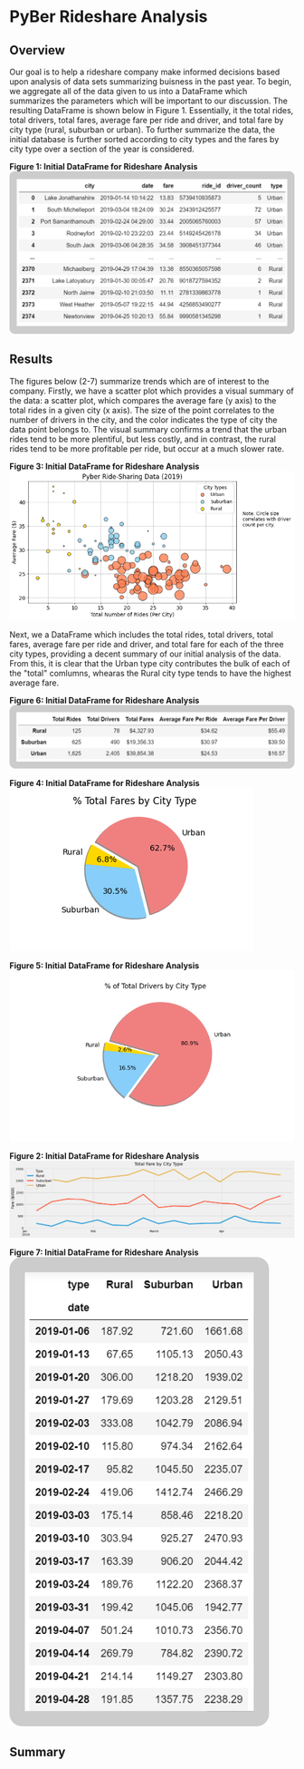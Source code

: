 # PyBer Rideshare Analysis
## Overview
Our goal is to help a rideshare company make informed decisions based upon analysis of data sets summarizing buisness in the past year. To begin, we aggregate all of the data given to us into a DataFrame which summarizes the parameters which will be important to our discussion. The resulting DataFrame is shown below in Figure 1.  Essentially, it the total rides, total drivers, total fares, average fare per ride and driver, and total fare by city type (rural, suburban or urban). To further summarize the data, the initial database is further sorted according to city types and the fares by city type over a section of the year is considered.

**Figure 1: Initial DataFrame for Rideshare Analysis**
![alt_text](https://github.com/aamotz001/PyBer_Analysis/blob/main/Images/Fig1.png)

## Results

The figures below (2-7) summarize trends which are of interest to the company. Firstly, we have a scatter plot which provides a visual summary of the data: a scatter plot, which compares the average fare (y axis) to the 
total rides in a given city (x axis). The size of the point correlates to the number of drivers in the city, and the color indicates the type of city the data point belongs to. The visual summary confirms a trend that the urban rides tend to be more plentiful, but less costly, and in contrast, the rural rides tend to be more profitable per ride, but occur at a much slower rate.

**Figure 3: Initial DataFrame for Rideshare Analysis**
![alt_text](https://github.com/aamotz001/PyBer_Analysis/blob/main/analysis/Fig1.png)

Next, we a DataFrame which includes the total rides, total drivers, total fares, average fare per ride and driver, and total fare for each of the three city types, providing a decent summary of our initial analysis of the data. From this, it is clear that the Urban type city contributes the bulk of each of the "total" comlumns, whearas the Rural city type tends to have the highest average fare. 

**Figure 6: Initial DataFrame for Rideshare Analysis**
![alt_text](https://github.com/aamotz001/PyBer_Analysis/blob/main/Images/Fig2.png)



**Figure 4: Initial DataFrame for Rideshare Analysis**
![alt_text](https://github.com/aamotz001/PyBer_Analysis/blob/main/analysis/Fig5.png)

**Figure 5: Initial DataFrame for Rideshare Analysis**
![alt_text](https://github.com/aamotz001/PyBer_Analysis/blob/main/analysis/Fig7.png)

**Figure 2: Initial DataFrame for Rideshare Analysis**
![alt_text](https://github.com/aamotz001/PyBer_Analysis/blob/main/analysis/Dev2_Plot.png)

**Figure 7: Initial DataFrame for Rideshare Analysis**
![alt_text](https://github.com/aamotz001/PyBer_Analysis/blob/main/Images/Fig3.png)




## Summary
